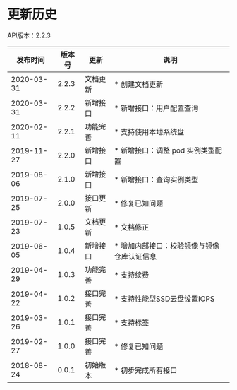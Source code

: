 # 更新历史 #

API版本：2.2.3

|发布时间|版本号|更新|说明|
|---|---|---|---|
|2020-03-31|2.2.3|文档更新|* 创建文档更新|
|2020-03-31|2.2.2|新增接口|* 新增接口：用户配置查询|
|2020-02-11|2.2.1|功能完善|* 支持使用本地系统盘|
|2019-11-27|2.2.0|新增接口|* 新增接口：调整 pod 实例类型配置|
|2019-08-06|2.1.0|新增接口|* 新增接口：查询实例类型|
|2019-07-25|2.0.0|接口更新|* 修复已知问题|
|2019-07-23|1.0.5|文档更新|* 文档修正|
|2019-06-05|1.0.4|新增接口|* 增加内部接口：校验镜像与镜像仓库认证信息|
|2019-04-29|1.0.3|功能完善|* 支持续费|
|2019-04-22|1.0.2|接口完善|* 支持性能型SSD云盘设置IOPS|
|2019-03-26|1.0.1|接口完善|* 支持标签|
|2019-02-27|1.0.0|接口完善|* 修复已知问题|
|2018-08-24|0.0.1|初始版本|* 初步完成所有接口|